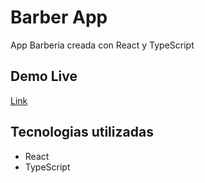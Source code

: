 # Barber App
App Barberia creada con React y TypeScript

## Demo Live
[Link](https://barber5.netlify.app/)

## Tecnologias utilizadas 
- React
- TypeScript
